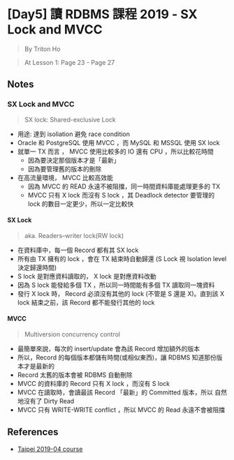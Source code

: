 # [Day5] 讀 RDBMS 課程 2019 - SX Lock and MVCC

> By Triton Ho

> At Lesson 1: Page 23 - Page 27

## Notes

### SX Lock and MVCC

> SX lock: Shared-exclusive Lock

- 用途: 達到 isoliation 避免 race condition
- Oracle 和 PostgreSQL 使用 MVCC ，而 MySQL 和 MSSQL 使用 SX lock
- 就單一 TX 而言 ， MVCC 使用比較多的 IO 還有 CPU ，所以比較花時間
    - 因為要決定那個版本才是「最新」
    - 因為要管理舊的版本的刪除
- 在高流量環境， MVCC 比較高效能
    - 因為 MVCC 的 READ 永遠不被阻擋，同一時間資料庫能處理更多的 TX
    - MVCC 只有 X lock 而沒有 S lock ，其 Deadlock detector 要管理的 lock 的數目一定更少，所以一定比較快

#### SX Lock

> aka. Readers–writer lock(RW lock)

- 在資料庫中，每一個 Record 都有其 SX lock
- 所有由 TX 擁有的 lock ，會在 TX 結束時自動歸還 (S Lock 視 Isolation level 決定歸還時間)
- S lock 是對應資料讀取的， X lock 是對應資料改動
- 因為 S lock 能發給多個 TX ，所以同一時間能有多個 TX 讀取同一塊資料
- 發行 X lock 時， Record 必須沒有其他的 lock (不管是 S 還是 X)。直到該 X lock 結束之前，該 Record 都不能發行其他的 lock

#### MVCC

> Multiversion concurrency control

- 最簡單來說，每次的 insert/update 會為該 Record 增加額外的版本
- 所以，Record 的每個版本都儲有時間(或相似東西)，讓 RDBMS 知道那份版本才是最新的
- Record 太舊的版本會被 RDBMS 自動刪除
- MVCC 的資料庫的 Record 只有 X lock ，而沒有 S lock
- MVCC 在讀取時，會讀最該 Record 「最新」的 Committed 版本，所以 自然地沒有了 Dirty Read
- MVCC 只有 WRITE-WRITE conflict ，所以 MVCC 的 Read 永遠不會被阻擋

## References

- [Taipei 2019-04 course](https://github.com/TritonHo/slides/tree/master/Taipei%202019-04%20course)
